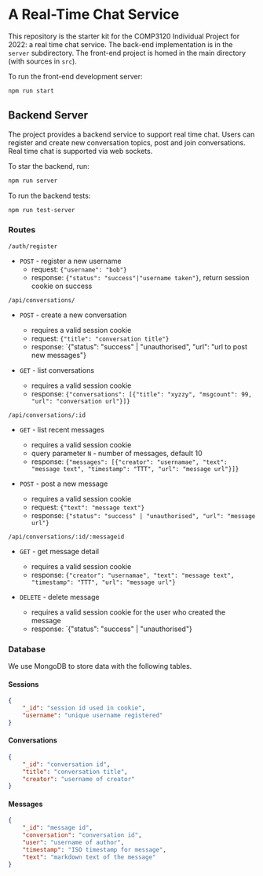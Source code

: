 # A Real-Time Chat Service

This repository is the starter kit for the COMP3120 Individual Project 
for 2022: a real time chat service.  The back-end implementation is 
in the `server` subdirectory.  The front-end project is homed in the 
main directory (with sources in `src`).  

To run the front-end development server:

```bash
npm run start
```

## Backend Server

The project provides a backend service to support real time chat.   Users can
register and create new conversation topics, post and join conversations.
Real time chat is supported via web sockets.

To star the backend, run:

```bash
npm run server
```

To run the backend tests:

```bash
npm run test-server
```

### Routes

`/auth/register`

* `POST` - register a new username
  * request: `{"username": "bob"}`
  * response: `{"status": "success"|"username taken"}`, return session cookie on success

`/api/conversations/`

* `POST` - create a new conversation
  * requires a valid session cookie
  * request: `{"title": "conversation title"}`
  * response: `{"status": "success" | "unauthorised", "url": "url to post new messages"}

* `GET` - list conversations
  * requires a valid session cookie
  * response: `{"conversations": [{"title": "xyzzy", "msgcount": 99, "url": "conversation url"}]}`

`/api/conversations/:id`

* `GET` - list recent messages
  * requires a valid session cookie
  * query parameter `N` - number of messages, default 10
  * response: `{"messages": [{"creator": "usernamae", "text": "message text", "timestamp": "TTT", "url": "message url"}]}`

* `POST` - post a new message
  * requires a valid session cookie
  * request: `{"text": "message text"}`
  * response: `{"status": "success" | "unauthorised", "url": "message url"}`

`/api/conversations/:id/:messageid`

* `GET` - get message detail
  * requires a valid session cookie
  * response: `{"creator": "usernamae", "text": "message text", "timestamp": "TTT", "url": "message url"}`

* `DELETE` - delete message
  * requires a valid session cookie for the user who created the message
  * response: `{"status": "success" | "unauthorised"}

### Database

We use MongoDB to store data with the following tables.

#### Sessions

```json
{
    "_id": "session id used in cookie",
    "username": "unique username registered"
}
```

#### Conversations

```json
{
    "_id": "conversation id",
    "title": "conversation title",
    "creator": "username of creator"
}
```

#### Messages

```json
{
    "_id": "message id",
    "conversation": "conversation id",
    "user": "username of author",
    "timestamp": "ISO timestamp for message",
    "text": "markdown text of the message"
}
```

